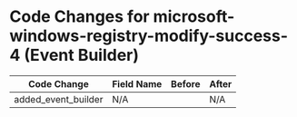 # Code Changes for microsoft-windows-registry-modify-success-4 (Event Builder)

| Code Change | Field Name | Before | After |
|-------------|------------|--------|-------|
| added_event_builder | N/A |  | N/A |